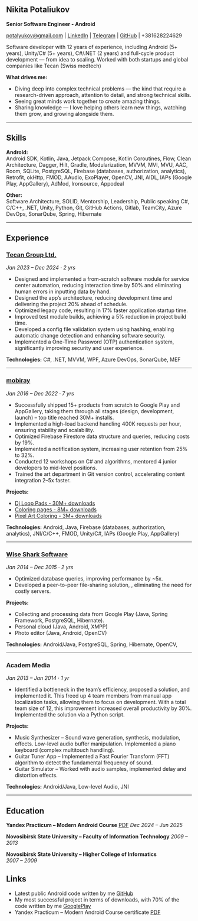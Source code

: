 ## Nikita Potaliukov  

**Senior Software Engineer - Android**  

[potalyukov@gmail.com](mailto:potalyukov@gmail.com) | [LinkedIn](https://www.linkedin.com/in/nikita-potaliukov/) | [Telegram](https://t.me/potaliukov) | [GitHub](https://github.com/potalyukov) | +381628224629


Software developer with 12 years of experience, including Android (5+ years), Unity/C# (5+ years), C#/.NET (2 years) and full-cycle product development — from idea to scaling. Worked with both startups and global companies like Tecan (Swiss medtech) 

**What drives me:**
- Diving deep into complex technical problems — the kind that require a research-driven approach, attention to detail, and strong technical skills.
- Seeing great minds work together to create amazing things.
- Sharing knowledge — I love helping others learn new things, watching them grow, and growing alongside them.

---

## Skills  

**Android:**  
Android SDK, Kotlin, Java, Jetpack Compose, Kotlin Coroutines, Flow, Clean Architecture, Dagger, Hilt, Gradle, Modularization, MVVM, MVI, MVU, AAC, Room, SQLite, PostgreSQL, Firebase (databases, authorization, analytics), Retrofit, okHttp, FMOD, AAudio, ExoPlayer, OpenCV, JNI, AIDL, IAPs (Google Play, AppGallery), AdMod, Ironsource, Appodeal

**Other:**  
Software Architecture, SOLID, Mentorship, Leadership, Public speaking
C#, C/C++, .NET, Unity, Python, Git, GitHub Actions, Gitlab, TeamCity, Azure DevOps, SonarQube, Spring, Hibernate

---

## Experience  

### [Tecan Group Ltd.](https://tecan.com/)
*Jan 2023 – Dec 2024 · 2 yrs*  
- Designed and implemented a from-scratch software module for service center automation, reducing interaction time by 50% and eliminating human errors in inputting data by hand.  
- Designed the app’s architecture, reducing development time and delivering the project 20% ahead of schedule.  
- Optimized legacy code, resulting in 17% faster application startup time.  
- Improved test module builds, achieving a 5% reduction in project build time.  
- Developed a config file validation system using hashing, enabling automatic change detection and enhancing software security.  
- Implemented a One-Time Password (OTP) authentication system, significantly improving security and user experience.  

**Technologies:** C#, .NET, MVVM, WPF, Azure DevOps, SonarQube, MEF  

---

### [mobiray](https://mobiray.com) 
*Jan 2016 – Dec 2022 · 7 yrs*  
- Successfully shipped 15+ products from scratch to Google Play and AppGallery, taking them through all stages (design, development, launch) – top title reached 30M+ installs.  
- Implemented a high-load backend handling 400K requests per hour, ensuring stability and scalability.  
- Optimized Firebase Firestore data structure and queries, reducing costs by 19%.  
- Implemented a notification system, increasing user retention from 25% to 32%.  
- Conducted 12 workshops on C# and algorithms, mentored 4 junior developers to mid-level positions.  
- Trained the art department in Git version control, accelerating content integration 2–5x faster.  

**Projects:**
- [Dj Loop Pads - 30M+ downloads](https://play.google.com/store/apps/details?id=com.mobiray.djlaunchpad) 
- [Coloring pages - 8M+ downloads](https://play.google.com/store/apps/details?id=com.twodtwob.coloring.adult) 
- [Pixel Art Coloring - 3M+ downloads](https://play.google.com/store/apps/details?id=com.twodtwob.coloring.pixels) 

**Technologies:** Android, Java, Firebase (databases, authorization, analytics), JNI/C/C++, FMOD, Unity/C#, IAPs (Google Play, AppGallery)  

---

### [Wise Shark Software](https://sites.google.com/view/wisesharksoftware)
*Jan 2014 – Dec 2015 · 2 yrs*  
 - Optimized database queries, improving performance by ~5x.
 - Developed a peer-to-peer file-sharing solution, , eliminating the need for costly servers.

**Projects:**
 - Collecting and processing data from Google Play (Java, Spring Framework, PostgreSQL, Hibernate).
 - Personal cloud (Java, Android, XMPP) 
 - Photo editor (Java, Android, OpenCV)

**Technologies:** Android/Java, PostgreSQL, Spring, Hibernate, OpenCV,

---

### Academ Media  
*Jan 2013 – Jan 2014 · 1 yr*
- Identified a bottleneck in the team’s efficiency, proposed a solution, and implemented it. This freed up 4 team members from manual app localization tasks, allowing them to focus on development. With a total team size of 12, this improvement increased overall productivity by 30%. Implemented the solution via a Python script.

**Projects:**
- Music Synthesizer – Sound wave generation, synthesis, modulation, effects. Low-level audio buffer manipulation. Implemented a piano keyboard (complex multitouch handling).
- Guitar Tuner App – Implemented a Fast Fourier Transform (FFT) algorithm to detect the fundamental frequency of sound.
- Guitar Simulator – Worked with audio samples, implemented delay and distortion effects.

**Technologies:** Android/Java, Low-level Audio, JNI 

---

## Education  

**Yandex Practicum – Modern Android Course** [PDF](https://drive.google.com/file/d/1f4m-DIqxjWWH4g0k_lgrBL34XxJDKX3Y/view?usp=sharing)
*Dec 2024 – Jun 2025*  

**Novosibirsk State University – Faculty of Information Technology**  *2009 – 2013*

**Novosibirsk State University – Higher College of Informatics**  
*2007 – 2009*

## Links

 - Latest public Android code written by me [GitHub](https://github.com/yourusername/repository)
 - My most successful project in terms of downloads, with 70% of the code written by me [GooglePlay](https://play.google.com/store/apps/details?id=com.mobiray.djlaunchpad)
 - Yandex Practicum – Modern Android Course certificate [PDF](https://drive.google.com/file/d/1f4m-DIqxjWWH4g0k_lgrBL34XxJDKX3Y/view?usp=sharing)